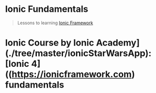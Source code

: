 # Ionic Fundamentals

> Lessons to learning [Ionic Framework](https://ionicframework.com)

# Ionic Course by Ionic Academy](./tree/master/ionicStarWarsApp): [Ionic 4]((https://ionicframework.com) fundamentals
